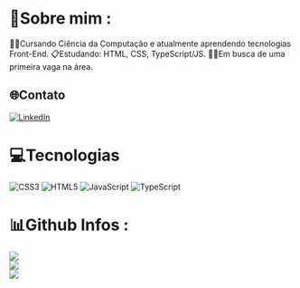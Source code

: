 # 💫Sobre mim :
👩‍💻Cursando Ciência da Computação e atualmente aprendendo tecnologias Front-End.
📋Estudando: HTML, CSS, TypeScript/JS.
👨‍💼Em busca de uma primeira vaga na área.

## 🌐Contato
[![LinkedIn](https://img.shields.io/badge/LinkedIn-%230077B5.svg?logo=linkedin&logoColor=white)](https://linkedin.com/in/lipegabriell) 

# 💻Tecnologias
![CSS3](https://img.shields.io/badge/css3-%231572B6.svg?style=for-the-badge&logo=css3&logoColor=white) ![HTML5](https://img.shields.io/badge/html5-%23E34F26.svg?style=for-the-badge&logo=html5&logoColor=white) ![JavaScript](https://img.shields.io/badge/javascript-%23323330.svg?style=for-the-badge&logo=javascript&logoColor=%23F7DF1E) ![TypeScript](https://img.shields.io/badge/typescript-%23007ACC.svg?style=for-the-badge&logo=typescript&logoColor=white)
# 📊Github Infos :
![](https://github-readme-stats.vercel.app/api?username=LipeGabriell&theme=monokai&hide_border=false&include_all_commits=false&count_private=false)<br/>
![](https://github-readme-streak-stats.herokuapp.com/?user=LipeGabriell&theme=monokai&hide_border=false)<br/>
![](https://github-readme-stats.vercel.app/api/top-langs/?username=LipeGabriell&theme=monokai&hide_border=false&include_all_commits=false&count_private=false&layout=compact)
